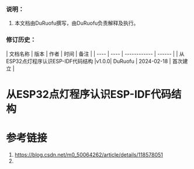 
### 说明：

1. 本文档由DuRuofu撰写，由DuRuofu负责解释及执行。

### 修订历史：

|  文档名称  |  版本  |  作者  |      时间      |   备注   |
| ---- | ---- | ------------ | ------ |
| 从ESP32点灯程序认识ESP-IDF代码结构 |v1.0.0| DuRuofu | 2024-02-18 | 首次建立 |

<div STYLE="page-break-after: always;"></div>

# 从ESP32点灯程序认识ESP-IDF代码结构




# 参考链接

1. https://blog.csdn.net/m0_50064262/article/details/118578051
2. 